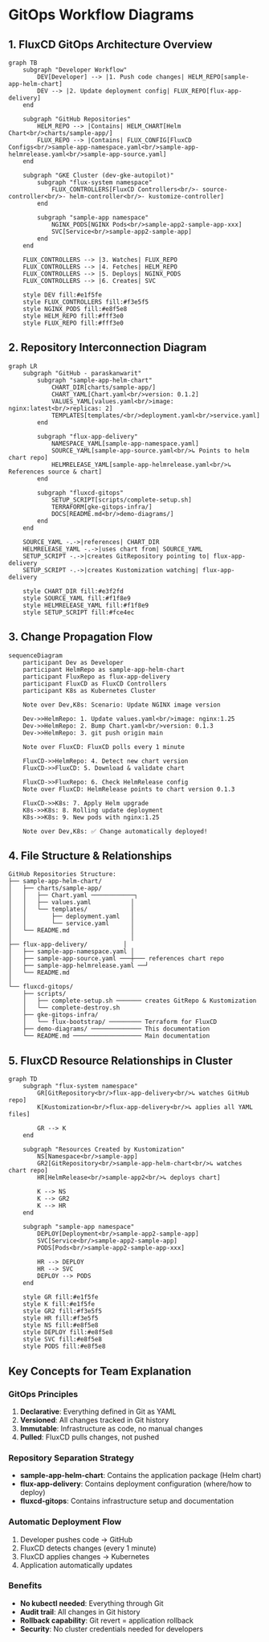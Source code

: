 # GitOps Workflow Diagrams

## 1. FluxCD GitOps Architecture Overview

```mermaid
graph TB
    subgraph "Developer Workflow"
        DEV[Developer] --> |1. Push code changes| HELM_REPO[sample-app-helm-chart]
        DEV --> |2. Update deployment config| FLUX_REPO[flux-app-delivery]
    end
    
    subgraph "GitHub Repositories"
        HELM_REPO --> |Contains| HELM_CHART[Helm Chart<br/>charts/sample-app/]
        FLUX_REPO --> |Contains| FLUX_CONFIG[FluxCD Configs<br/>sample-app-namespace.yaml<br/>sample-app-helmrelease.yaml<br/>sample-app-source.yaml]
    end
    
    subgraph "GKE Cluster (dev-gke-autopilot)"
        subgraph "flux-system namespace"
            FLUX_CONTROLLERS[FluxCD Controllers<br/>- source-controller<br/>- helm-controller<br/>- kustomize-controller]
        end
        
        subgraph "sample-app namespace"
            NGINX_PODS[NGINX Pods<br/>sample-app2-sample-app-xxx]
            SVC[Service<br/>sample-app2-sample-app]
        end
    end
    
    FLUX_CONTROLLERS --> |3. Watches| FLUX_REPO
    FLUX_CONTROLLERS --> |4. Fetches| HELM_REPO
    FLUX_CONTROLLERS --> |5. Deploys| NGINX_PODS
    FLUX_CONTROLLERS --> |6. Creates| SVC
    
    style DEV fill:#e1f5fe
    style FLUX_CONTROLLERS fill:#f3e5f5
    style NGINX_PODS fill:#e8f5e8
    style HELM_REPO fill:#fff3e0
    style FLUX_REPO fill:#fff3e0
```

## 2. Repository Interconnection Diagram

```mermaid
graph LR
    subgraph "GitHub - paraskanwarit"
        subgraph "sample-app-helm-chart"
            CHART_DIR[charts/sample-app/]
            CHART_YAML[Chart.yaml<br/>version: 0.1.2]
            VALUES_YAML[values.yaml<br/>image: nginx:latest<br/>replicas: 2]
            TEMPLATES[templates/<br/>deployment.yaml<br/>service.yaml]
        end
        
        subgraph "flux-app-delivery"
            NAMESPACE_YAML[sample-app-namespace.yaml]
            SOURCE_YAML[sample-app-source.yaml<br/>↳ Points to helm chart repo]
            HELMRELEASE_YAML[sample-app-helmrelease.yaml<br/>↳ References source & chart]
        end
        
        subgraph "fluxcd-gitops"
            SETUP_SCRIPT[scripts/complete-setup.sh]
            TERRAFORM[gke-gitops-infra/]
            DOCS[README.md<br/>demo-diagrams/]
        end
    end
    
    SOURCE_YAML -.->|references| CHART_DIR
    HELMRELEASE_YAML -.->|uses chart from| SOURCE_YAML
    SETUP_SCRIPT -.->|creates GitRepository pointing to| flux-app-delivery
    SETUP_SCRIPT -.->|creates Kustomization watching| flux-app-delivery
    
    style CHART_DIR fill:#e3f2fd
    style SOURCE_YAML fill:#f1f8e9
    style HELMRELEASE_YAML fill:#f1f8e9
    style SETUP_SCRIPT fill:#fce4ec
```

## 3. Change Propagation Flow

```mermaid
sequenceDiagram
    participant Dev as Developer
    participant HelmRepo as sample-app-helm-chart
    participant FluxRepo as flux-app-delivery
    participant FluxCD as FluxCD Controllers
    participant K8s as Kubernetes Cluster
    
    Note over Dev,K8s: Scenario: Update NGINX image version
    
    Dev->>HelmRepo: 1. Update values.yaml<br/>image: nginx:1.25
    Dev->>HelmRepo: 2. Bump Chart.yaml<br/>version: 0.1.3
    Dev->>HelmRepo: 3. git push origin main
    
    Note over FluxCD: FluxCD polls every 1 minute
    
    FluxCD->>HelmRepo: 4. Detect new chart version
    FluxCD->>FluxCD: 5. Download & validate chart
    
    FluxCD->>FluxRepo: 6. Check HelmRelease config
    Note over FluxCD: HelmRelease points to chart version 0.1.3
    
    FluxCD->>K8s: 7. Apply Helm upgrade
    K8s->>K8s: 8. Rolling update deployment
    K8s->>K8s: 9. New pods with nginx:1.25
    
    Note over Dev,K8s: ✅ Change automatically deployed!
```

## 4. File Structure & Relationships

```
GitHub Repositories Structure:
├── sample-app-helm-chart/
│   ├── charts/sample-app/
│   │   ├── Chart.yaml ────────────┐
│   │   ├── values.yaml           │
│   │   └── templates/            │
│   │       ├── deployment.yaml   │
│   │       └── service.yaml      │
│   └── README.md                 │
│                                 │
├── flux-app-delivery/          │
│   ├── sample-app-namespace.yaml │
│   ├── sample-app-source.yaml ───┼─── references chart repo
│   ├── sample-app-helmrelease.yaml ──┘
│   └── README.md
│
└── fluxcd-gitops/
    ├── scripts/
    │   ├── complete-setup.sh ─────── creates GitRepo & Kustomization
    │   └── complete-destroy.sh
    ├── gke-gitops-infra/
    │   └── flux-bootstrap/ ───────── Terraform for FluxCD
    ├── demo-diagrams/ ────────────── This documentation
    └── README.md ─────────────────── Main documentation
```

## 5. FluxCD Resource Relationships in Cluster

```mermaid
graph TD
    subgraph "flux-system namespace"
        GR[GitRepository<br/>flux-app-delivery<br/>↳ watches GitHub repo]
        K[Kustomization<br/>flux-app-delivery<br/>↳ applies all YAML files]
        
        GR --> K
    end
    
    subgraph "Resources Created by Kustomization"
        NS[Namespace<br/>sample-app]
        GR2[GitRepository<br/>sample-app-helm-chart<br/>↳ watches chart repo]
        HR[HelmRelease<br/>sample-app2<br/>↳ deploys chart]
        
        K --> NS
        K --> GR2
        K --> HR
    end
    
    subgraph "sample-app namespace"
        DEPLOY[Deployment<br/>sample-app2-sample-app]
        SVC[Service<br/>sample-app2-sample-app]
        PODS[Pods<br/>sample-app2-sample-app-xxx]
        
        HR --> DEPLOY
        HR --> SVC
        DEPLOY --> PODS
    end
    
    style GR fill:#e1f5fe
    style K fill:#e1f5fe
    style GR2 fill:#f3e5f5
    style HR fill:#f3e5f5
    style NS fill:#e8f5e8
    style DEPLOY fill:#e8f5e8
    style SVC fill:#e8f5e8
    style PODS fill:#e8f5e8
```

## Key Concepts for Team Explanation

### GitOps Principles
1. **Declarative**: Everything defined in Git as YAML
2. **Versioned**: All changes tracked in Git history
3. **Immutable**: Infrastructure as code, no manual changes
4. **Pulled**: FluxCD pulls changes, not pushed

### Repository Separation Strategy
- **sample-app-helm-chart**: Contains the application package (Helm chart)
- **flux-app-delivery**: Contains deployment configuration (where/how to deploy)
- **fluxcd-gitops**: Contains infrastructure setup and documentation

### Automatic Deployment Flow
1. Developer pushes code → GitHub
2. FluxCD detects changes (every 1 minute)
3. FluxCD applies changes → Kubernetes
4. Application automatically updates

### Benefits
- **No kubectl needed**: Everything through Git
- **Audit trail**: All changes in Git history
- **Rollback capability**: Git revert = application rollback
- **Security**: No cluster credentials needed for developers